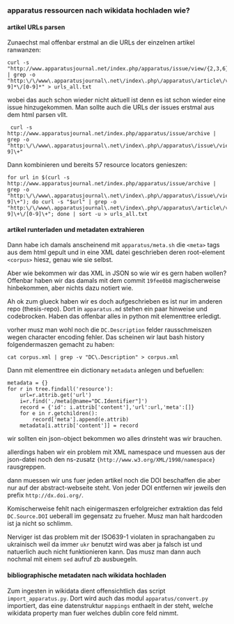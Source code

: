 ### apparatus ressourcen nach wikidata hochladen wie?

#### artikel URLs parsen

Zunaechst mal offenbar erstmal an die URLs der einzelnen artikel ranwanzen:

    curl -s "http://www.apparatusjournal.net/index.php/apparatus/issue/view/{2,3,6}" | grep -o "http:\/\/www\.apparatusjournal\.net\/index\.php\/apparatus\/article\/view\/[0-9]*\/[0-9]*" > urls_all.txt

wobei das auch schon wieder nicht aktuell ist denn es ist schon wieder eine issue hinzugekommen. Man sollte auch die URLs der issues erstmal aus dem html parsen vllt.

     curl -s http://www.apparatusjournal.net/index.php/apparatus/issue/archive | grep -o "http:\/\/www\.apparatusjournal\.net\/index\.php\/apparatus\/issue\/view\/[0-9]\+"

Dann kombinieren und bereits 57 resource locators genieszen:

    for url in $(curl -s http://www.apparatusjournal.net/index.php/apparatus/issue/archive | grep -o "http:\/\/www\.apparatusjournal\.net\/index\.php\/apparatus\/issue\/view\/[0-9]\+"); do curl -s "$url" | grep -o "http:\/\/www\.apparatusjournal\.net\/index\.php\/apparatus\/article\/view\/[0-9]\+\/[0-9]\+"; done | sort -u > urls_all.txt 


#### artikel runterladen und metadaten extrahieren

Dann habe ich damals anscheinend mit `apparatus/meta.sh` die `<meta>` tags aus dem html gepult und in eine XML datei geschrieben deren root-element `<corpus>` hiesz, genau wie sie selbst.

Aber wie bekommen wir das XML in JSON so wie wir es gern haben wollen?
Offenbar haben wir das damals mit dem commit `19fee0b8` magischerweise hinbekommen, aber nichts dazu notiert wie.

Ah ok zum glueck haben wir es doch aufgeschrieben es ist nur im anderen repo (thesis-repo). Dort in `apparatus.md` stehen ein paar hinweise und codebrocken. Haben das offenbar alles in python mit elementtree erledigt.

vorher musz man wohl noch die `DC.Description` felder rausschmeiszen wegen character encoding fehler. Das scheinen wir laut bash history folgendermaszen gemacht zu haben:

    cat corpus.xml | grep -v "DC\.Description" > corpus.xml

Dann mit elementtree ein dictionary `metadata` anlegen und befuellen:

    metadata = {}
    for r in tree.findall('resource'):      
        url=r.attrib.get('url')
        i=r.find('./meta[@name="DC.Identifier"]')
        record = {'id': i.attrib['content'],'url':url,'meta':[]}
        for e in r.getchildren():
            record['meta'].append(e.attrib)
        metadata[i.attrib['content']] = record

wir sollten ein json-object bekommen wo alles drinsteht was wir brauchen.

allerdings haben wir ein problem mit XML namespace und muessen aus der json-datei noch den ns-zusatz `{http://www.w3.org/XML/1998/namespace}` rausgreppen.

dann muessen wir uns fuer jeden artikel noch die DOI beschaffen die aber nur auf der abstract-webseite steht. 
Von jeder DOI entfernen wir jeweils den prefix `http://dx.doi.org/`.

Komischerweise fehlt nach einigermaszen erfolgreicher extraktion das feld `DC.Source.DOI` ueberall im gegensatz zu frueher.
Musz man halt hardcoden ist ja nicht so schlimm.

Nerviger ist das problem mit der ISO639-1 violaten in sprachangaben zu ukrainisch weil da immer `ukr` benutzt wird was aber ja falsch ist und natuerlich auch nicht funktionieren kann. Das musz man dann auch nochmal mit einem `sed` aufruf zb ausbuegeln.



#### bibliographische metadaten nach wikidata hochladen

Zum ingesten in wikidata dient offensichtlich das script `import_apparatus.py`. Dort wird auch das modul `apparatus/convert.py` importiert, das eine datenstruktur `mappings` enthaelt in der steht, welche wikidata property man fuer welches dublin core feld nimmt.


<!--- vim: set ts=2 sw=2 tw=0 noet ft=markdown : -->

